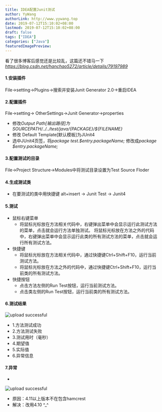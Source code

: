 ```yaml
---
title: IDEA配置Junit测试
author: YyWang
authorLink: http://www.yywang.top
date: 2019-07-12T15:10:02+08:00
lastmod: 2019-07-12T15:10:02+08:00
draft: false
tags: ["IDEA"]
categories: ["Java"]
featuredImagePreview: 
---
```


看了很多博客后感觉还是比较乱，这篇还不错马一下
*https://blog.csdn.net/hanchao5272/article/details/79197989*

#### 1.安装插件
File->setting->Plugins->搜索并安装Junit Generator 2.0->重启IDEA

#### 2.配置插件
File->setting->	OtherSettings->Junit Generator->properties
+ 修改*Output Path[输出路径]*为*${SOURCEPATH}/../../test/java/${PACKAGE}/${FILENAME}*
+ 修改 Default Template[默认模板]为JUnit4
+ 选中JUnit4页签，将*package test.$entry.packageName;* 修改成*package $entry.packageName;*

#### 3.配置测试的目录
File->Project Structure->Modules中将测试目录设置为Test Source Floder

#### 4.生成测试类
+ 在要测试的类中用快捷键 alt+insert -> Junit Test -> Junit4

#### 5.测试
+ 鼠标右键菜单
	+ 将鼠标光标放在方法相关代码中，右键弹出菜单中会显示运行此测试方法的菜单，点击就会运行方法单独测试。
将鼠标光标放在方法之外的代码中，右键弹出菜单中会显示运行此类的所有测试方法的菜单，点击就会运行所有测试方法。
+ 快捷键
	+ 将鼠标光标放在方法相关代码中，通过快捷键Ctrl+Shift+F10，运行当前测试方法。
	+ 将鼠标光标放在方法之外的代码中，通过快捷键Ctrl+Shift+F10，运行当前类的所有测试方法。
+ 快捷按钮
	+ 点击方法左侧的Run Test按钮，运行当前测试方法。
	+ 点击类左侧的Run Test按钮，运行当前类的所有测试方法。
    
#### 6.测试结果

![upload successful](/images/pasted-12.png)
+ 1.方法测试成功
+ 2.方法测试失败
+ 3.测试用时（毫秒）
+ 4.期望值
+ 5.实际值
+ 6.异常信息

#### 7.异常
+ 
![upload successful](/images/pasted-13.png)
+ 原因：4.11以上版本不在包含hamcrest
+ 解决：改用4.10  ^_^
